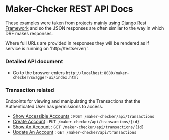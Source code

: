 # Maker-Chcker REST API Docs 

These examples were taken from projects mainly using [Django Rest
Framework](https://github.com/tomchristie/django-rest-framework) and so the
JSON responses are often similar to the way in which DRF makes responses.

Where full URLs are provided in responses they will be rendered as if service
is running on 'http://testserver/'.


### Detailed API document

* Go to the broswer enters `http://localhost:8080/maker-checker/swagger-ui/index.html`


### Transaction related

Endpoints for viewing and manipulating the Transactions that the Authenticated User
has permissions to access.

* [Show Accessible Accounts](accounts/get.md) : `POST /maker-checker/api/transactions`
* [Create Account](accounts/post.md) : `PUT /maker-checker/api/transactions/{id}`
* [Show An Account](accounts/pk/get.md) : `GET /maker-checker/api/transactions/{id}`
* [Update An Account](accounts/pk/put.md) : `GET /maker-checker/api/transactions`
